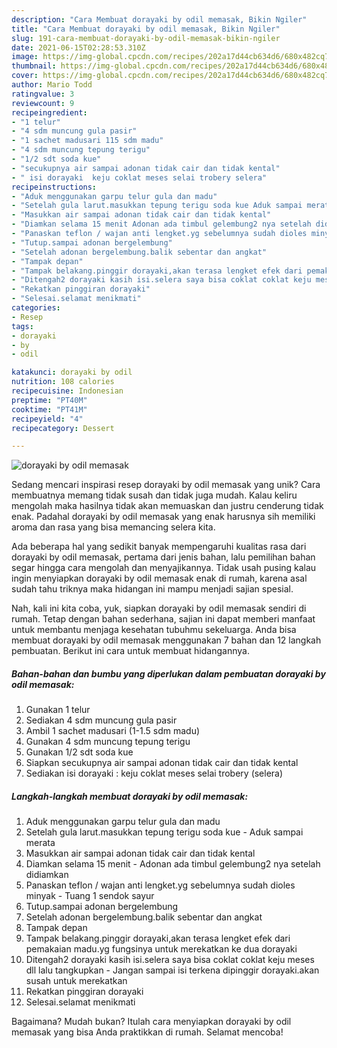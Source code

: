 ```yaml
---
description: "Cara Membuat dorayaki by odil memasak, Bikin Ngiler"
title: "Cara Membuat dorayaki by odil memasak, Bikin Ngiler"
slug: 191-cara-membuat-dorayaki-by-odil-memasak-bikin-ngiler
date: 2021-06-15T02:28:53.310Z
image: https://img-global.cpcdn.com/recipes/202a17d44cb634d6/680x482cq70/dorayaki-by-odil-memasak-foto-resep-utama.jpg
thumbnail: https://img-global.cpcdn.com/recipes/202a17d44cb634d6/680x482cq70/dorayaki-by-odil-memasak-foto-resep-utama.jpg
cover: https://img-global.cpcdn.com/recipes/202a17d44cb634d6/680x482cq70/dorayaki-by-odil-memasak-foto-resep-utama.jpg
author: Mario Todd
ratingvalue: 3
reviewcount: 9
recipeingredient:
- "1 telur"
- "4 sdm muncung gula pasir"
- "1 sachet madusari 115 sdm madu"
- "4 sdm muncung tepung terigu"
- "1/2 sdt soda kue"
- "secukupnya air sampai adonan tidak cair dan tidak kental"
- " isi dorayaki  keju coklat meses selai trobery selera"
recipeinstructions:
- "Aduk menggunakan garpu telur gula dan madu"
- "Setelah gula larut.masukkan tepung terigu soda kue Aduk sampai merata"
- "Masukkan air sampai adonan tidak cair dan tidak kental"
- "Diamkan selama 15 menit Adonan ada timbul gelembung2 nya setelah didiamkan"
- "Panaskan teflon / wajan anti lengket.yg sebelumnya sudah dioles minyak Tuang 1 sendok sayur"
- "Tutup.sampai adonan bergelembung"
- "Setelah adonan bergelembung.balik sebentar dan angkat"
- "Tampak depan"
- "Tampak belakang.pinggir dorayaki,akan terasa lengket efek dari pemakaian madu.yg fungsinya untuk merekatkan ke dua dorayaki"
- "Ditengah2 dorayaki kasih isi.selera saya bisa coklat coklat keju meses dll lalu tangkupkan Jangan sampai isi terkena dipinggir dorayaki.akan susah untuk merekatkan"
- "Rekatkan pinggiran dorayaki"
- "Selesai.selamat menikmati"
categories:
- Resep
tags:
- dorayaki
- by
- odil

katakunci: dorayaki by odil 
nutrition: 108 calories
recipecuisine: Indonesian
preptime: "PT40M"
cooktime: "PT41M"
recipeyield: "4"
recipecategory: Dessert

---
```



![dorayaki by odil memasak](https://img-global.cpcdn.com/recipes/202a17d44cb634d6/680x482cq70/dorayaki-by-odil-memasak-foto-resep-utama.jpg)

Sedang mencari inspirasi resep dorayaki by odil memasak yang unik? Cara membuatnya memang tidak susah dan tidak juga mudah. Kalau keliru mengolah maka hasilnya tidak akan memuaskan dan justru cenderung tidak enak. Padahal dorayaki by odil memasak yang enak harusnya sih memiliki aroma dan rasa yang bisa memancing selera kita.



Ada beberapa hal yang sedikit banyak mempengaruhi kualitas rasa dari dorayaki by odil memasak, pertama dari jenis bahan, lalu pemilihan bahan segar hingga cara mengolah dan menyajikannya. Tidak usah pusing kalau ingin menyiapkan dorayaki by odil memasak enak di rumah, karena asal sudah tahu triknya maka hidangan ini mampu menjadi sajian spesial.


Nah, kali ini kita coba, yuk, siapkan dorayaki by odil memasak sendiri di rumah. Tetap dengan bahan sederhana, sajian ini dapat memberi manfaat untuk membantu menjaga kesehatan tubuhmu sekeluarga. Anda bisa membuat dorayaki by odil memasak menggunakan 7 bahan dan 12 langkah pembuatan. Berikut ini cara untuk membuat hidangannya.

<!--inarticleads1-->

##### Bahan-bahan dan bumbu yang diperlukan dalam pembuatan dorayaki by odil memasak:

1. Gunakan 1 telur
1. Sediakan 4 sdm muncung gula pasir
1. Ambil 1 sachet madusari (1-1.5 sdm madu)
1. Gunakan 4 sdm muncung tepung terigu
1. Gunakan 1/2 sdt soda kue
1. Siapkan secukupnya air sampai adonan tidak cair dan tidak kental
1. Sediakan  isi dorayaki : keju coklat meses selai trobery (selera)




<!--inarticleads2-->

##### Langkah-langkah membuat dorayaki by odil memasak:

1. Aduk menggunakan garpu telur gula dan madu
1. Setelah gula larut.masukkan tepung terigu soda kue - Aduk sampai merata
1. Masukkan air sampai adonan tidak cair dan tidak kental
1. Diamkan selama 15 menit - Adonan ada timbul gelembung2 nya setelah didiamkan
1. Panaskan teflon / wajan anti lengket.yg sebelumnya sudah dioles minyak - Tuang 1 sendok sayur
1. Tutup.sampai adonan bergelembung
1. Setelah adonan bergelembung.balik sebentar dan angkat
1. Tampak depan
1. Tampak belakang.pinggir dorayaki,akan terasa lengket efek dari pemakaian madu.yg fungsinya untuk merekatkan ke dua dorayaki
1. Ditengah2 dorayaki kasih isi.selera saya bisa coklat coklat keju meses dll lalu tangkupkan - Jangan sampai isi terkena dipinggir dorayaki.akan susah untuk merekatkan
1. Rekatkan pinggiran dorayaki
1. Selesai.selamat menikmati




Bagaimana? Mudah bukan? Itulah cara menyiapkan dorayaki by odil memasak yang bisa Anda praktikkan di rumah. Selamat mencoba!
